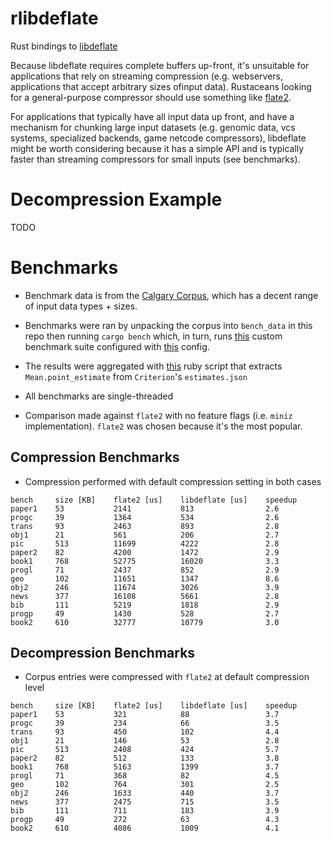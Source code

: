 # rlibdeflate

Rust bindings to [libdeflate](https://github.com/ebiggers/libdeflate)

Because libdeflate requires complete buffers up-front, it's unsuitable
for applications that rely on streaming compression (e.g. webservers,
applications that accept arbitrary sizes ofinput data). Rustaceans
looking for a general-purpose compressor should use something like
[flate2](https://github.com/alexcrichton/flate2-rs).

For applications that typically have all input data up front, and have
a mechanism for chunking large input datasets (e.g. genomic data, vcs
systems, specialized backends, game netcode compressors), libdeflate
might be worth considering because it has a simple API and is
typically faster than streaming compressors for small inputs (see
benchmarks).

# Decompression Example

TODO


# Benchmarks

- Benchmark data is from the [Calgary
  Corpus](https://en.wikipedia.org/wiki/Calgary_corpus), which has a
  decent range of input data types + sizes.

- Benchmarks were ran by unpacking the corpus into `bench_data` in
  this repo then running `cargo bench` which, in turn, runs
  [this](benches/custom_benches.rs) custom benchmark suite configured
  with [this](benches/custom-benches.toml) config.

- The results were aggregated with [this](scripts/process-bench.rb)
  ruby script that extracts `Mean.point_estimate` from `Criterion`'s
  `estimates.json`

- All benchmarks are single-threaded

- Comparison made against `flate2` with no feature flags (i.e. `miniz`
  implementation). `flate2` was chosen because it's the most popular.


## Compression Benchmarks

- Compression performed with default compression setting in both cases

```
bench     size [KB]    flate2 [us]    libdeflate [us]    speedup
paper1    53           2141           813                2.6
progc     39           1364           534                2.6
trans     93           2463           893                2.8
obj1      21           561            206                2.7
pic       513          11699          4222               2.8
paper2    82           4200           1472               2.9
book1     768          52775          16020              3.3
progl     71           2437           852                2.9
geo       102          11651          1347               8.6
obj2      246          11674          3026               3.9
news      377          16108          5661               2.8
bib       111          5219           1818               2.9
progp     49           1430           528                2.7
book2     610          32777          10779              3.0
```

## Decompression Benchmarks

- Corpus entries were compressed with `flate2` at default compression
  level

```
bench     size [KB]    flate2 [us]    libdeflate [us]    speedup
paper1    53           321            88                 3.7
progc     39           234            66                 3.5
trans     93           450            102                4.4
obj1      21           146            53                 2.8
pic       513          2408           424                5.7
paper2    82           512            133                3.8
book1     768          5163           1399               3.7
progl     71           368            82                 4.5
geo       102          764            301                2.5
obj2      246          1633           440                3.7
news      377          2475           715                3.5
bib       111          711            183                3.9
progp     49           272            63                 4.3
book2     610          4086           1009               4.1
```
